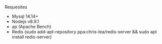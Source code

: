 Requesites 

* Mysql 14.14+
* Nodejs v8.9.1
* ap (Apache Bench)
* Redis (sudo add-apt-repository ppa:chris-lea/redis-server && sudo apt install redis-server)

